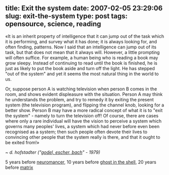 title: Exit the system
date: 2007-02-05 23:29:06
slug: exit-the-system
type: post
tags: opensource, science, reading
---

«It is an inherit property of intelligence that it can jump out of the task which it is performing, and survey what it has done; it is always looking for, and often finding, patterns. Now I said that an intelligence can jump out of its task, but that does not mean that it always will. However, a little prompting will often suffice. For example, a human being who is reading a book may grow sleepy. Instead of continuing to read until the book is finished, he is just as likely to put the book aside and turn off the light. He has stepped "out of the system" and yet it seems the most natural thing in the world to us.

Or, suppose person A is watching television when person B comes in the room, and shows evident displeasure with the situation. Person A may think he understands the problem, and try to remedy it by exiting the present system (the television program), and flipping the channel knob, looking for a better show. Person B may have a more radical concept of what it is to "exit the system" - namely to turn the television off! Of course, there are cases where only a rare individual will have the vision to perceive a system which governs many peoples' lives, a system which had never before even been recognised as a system; then such people often devote their lives to convincing other people that the system really is there, and that it ought to be exited from!»

_~ d. hofstadter ("[godel, escher, bach](http://en.wikipedia.org/wiki/G%C3%B6del%2C_Escher%2C_Bach)" - 1979)_

5 years before [neuromancer](http://en.wikipedia.org/wiki/Neuromancer), 10 years before [ghost in the shell](http://en.wikipedia.org/wiki/Ghost_in_the_Shell_\(manga\)), 20 years before [matrix](http://en.wikipedia.org/wiki/The_Matrix)
